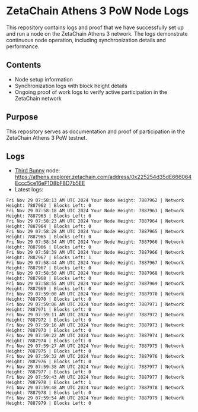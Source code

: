 # ZetaChain Athens 3 PoW Node Logs
This repository contains logs and proof that we have successfully set up and run a node on the ZetaChain Athens 3 network. The logs demonstrate continuous node operation, including synchronization details and performance.

## Contents
- Node setup information
- Synchronization logs with block height details
- Ongoing proof of work logs to verify active participation in the ZetaChain network

## Purpose
This repository serves as documentation and proof of participation in the ZetaChain Athens 3 PoW testnet.

## Logs

- [Third Bunny](https://thirdbunny.xyz/) node: https://athens.explorer.zetachain.com/address/0x225254d35dE666064Eccc5ce16eF1D8bF8D7b5EE
- Latest logs:
```
Fri Nov 29 07:58:13 AM UTC 2024 Your Node Height: 7887962 | Network Height: 7887962 | Blocks Left: 0
Fri Nov 29 07:58:18 AM UTC 2024 Your Node Height: 7887963 | Network Height: 7887963 | Blocks Left: 0
Fri Nov 29 07:58:23 AM UTC 2024 Your Node Height: 7887964 | Network Height: 7887964 | Blocks Left: 0
Fri Nov 29 07:58:28 AM UTC 2024 Your Node Height: 7887965 | Network Height: 7887965 | Blocks Left: 0
Fri Nov 29 07:58:34 AM UTC 2024 Your Node Height: 7887966 | Network Height: 7887966 | Blocks Left: 0
Fri Nov 29 07:58:39 AM UTC 2024 Your Node Height: 7887966 | Network Height: 7887967 | Blocks Left: 1
Fri Nov 29 07:58:44 AM UTC 2024 Your Node Height: 7887967 | Network Height: 7887967 | Blocks Left: 0
Fri Nov 29 07:58:50 AM UTC 2024 Your Node Height: 7887968 | Network Height: 7887968 | Blocks Left: 0
Fri Nov 29 07:58:55 AM UTC 2024 Your Node Height: 7887969 | Network Height: 7887969 | Blocks Left: 0
Fri Nov 29 07:59:00 AM UTC 2024 Your Node Height: 7887970 | Network Height: 7887970 | Blocks Left: 0
Fri Nov 29 07:59:06 AM UTC 2024 Your Node Height: 7887971 | Network Height: 7887971 | Blocks Left: 0
Fri Nov 29 07:59:11 AM UTC 2024 Your Node Height: 7887972 | Network Height: 7887972 | Blocks Left: 0
Fri Nov 29 07:59:16 AM UTC 2024 Your Node Height: 7887973 | Network Height: 7887973 | Blocks Left: 0
Fri Nov 29 07:59:22 AM UTC 2024 Your Node Height: 7887974 | Network Height: 7887974 | Blocks Left: 0
Fri Nov 29 07:59:27 AM UTC 2024 Your Node Height: 7887975 | Network Height: 7887975 | Blocks Left: 0
Fri Nov 29 07:59:32 AM UTC 2024 Your Node Height: 7887976 | Network Height: 7887976 | Blocks Left: 0
Fri Nov 29 07:59:38 AM UTC 2024 Your Node Height: 7887977 | Network Height: 7887977 | Blocks Left: 0
Fri Nov 29 07:59:43 AM UTC 2024 Your Node Height: 7887977 | Network Height: 7887978 | Blocks Left: 1
Fri Nov 29 07:59:48 AM UTC 2024 Your Node Height: 7887978 | Network Height: 7887978 | Blocks Left: 0
Fri Nov 29 07:59:54 AM UTC 2024 Your Node Height: 7887979 | Network Height: 7887979 | Blocks Left: 0
```
